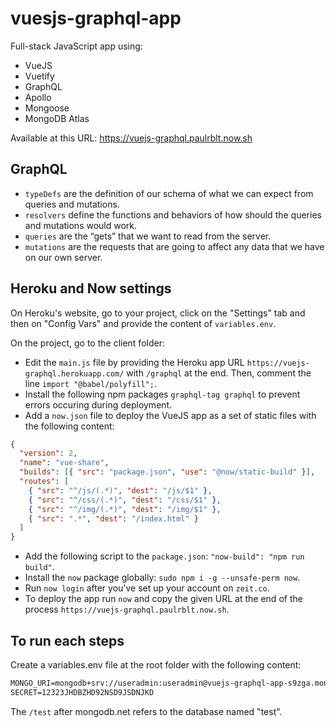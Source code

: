 # vuesjs-graphql-app

Full-stack JavaScript app using:

- VueJS
- Vuetify
- GraphQL
- Apollo
- Mongoose
- MongoDB Atlas

Available at this URL: https://vuejs-graphql.paulrblt.now.sh

## GraphQL

- `typeDefs` are the definition of our schema of what we can expect from queries and mutations.
- `resolvers` define the functions and behaviors of how should the queries and mutations would work.
- `queries` are the “gets” that we want to read from the server.
- `mutations` are the requests that are going to affect any data that we have on our own server.

## Heroku and Now settings

On Heroku's website, go to your project, click on the "Settings" tab and then on "Config Vars" and provide the content of `variables.env`.

On the project, go to the client folder:

- Edit the `main.js` file by providing the Heroku app URL `https://vuejs-graphql.herokuapp.com/` with `/graphql` at the end. Then, comment the line `import "@babel/polyfill";`.
- Install the following npm packages `graphql-tag graphql` to prevent errors occuring during deployment.
- Add a `now.json` file to deploy the VueJS app as a set of static files with the following content:

```json
{
  "version": 2,
  "name": "vue-share",
  "builds": [{ "src": "package.json", "use": "@now/static-build" }],
  "routes": [
    { "src": "^/js/(.*)", "dest": "/js/$1" },
    { "src": "^/css/(.*)", "dest": "/css/$1" },
    { "src": "^/img/(.*)", "dest": "/img/$1" },
    { "src": ".*", "dest": "/index.html" }
  ]
}
```

- Add the following script to the `package.json`: `"now-build": "npm run build"`.
- Install the `now` package globally: `sudo npm i -g --unsafe-perm now`.
- Run `now login` after you've set up your account on `zeit.co`.
- To deploy the app run `now` and copy the given URL at the end of the process `https://vuejs-graphql.paulrblt.now.sh`.

## To run each steps

Create a variables.env file at the root folder with the following content:

```html
MONGO_URI=mongodb+srv://useradmin:useradmin@vuejs-graphql-app-s9zga.mongodb.net/test?retryWrites=true
SECRET=12323JHDBZHD92NSD9JSDNJKD
```

The `/test` after mongodb.net refers to the database named "test".
